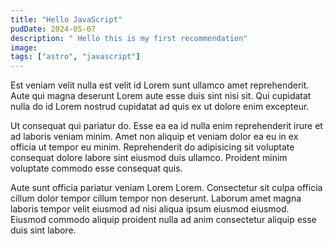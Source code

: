 ```yaml
---
title: "Hello JavaScript"
pudDate: 2024-05-07
description: " Hello this is my first recommendation"
image:
tags: ["astro", "javascript"]
---
```


Est veniam velit nulla est velit id Lorem sunt ullamco amet reprehenderit. Aute qui magna deserunt Lorem aute esse duis sint nisi sit. Qui cupidatat nulla do id Lorem nostrud cupidatat ad quis ex ut dolore enim excepteur.

Ut consequat qui pariatur do. Esse ea ea id nulla enim reprehenderit irure et ad laboris veniam minim. Amet non aliquip et veniam dolor ea eu in ex officia ut tempor eu minim. Reprehenderit do adipisicing sit voluptate consequat dolore labore sint eiusmod duis ullamco. Proident minim voluptate commodo esse consequat quis.

Aute sunt officia pariatur veniam Lorem Lorem. Consectetur sit culpa officia cillum dolor tempor cillum tempor non deserunt. Laborum amet magna laboris tempor velit eiusmod ad nisi aliqua ipsum eiusmod eiusmod. Eiusmod commodo aliquip proident nulla ad anim consectetur aliquip esse duis sint labore.
